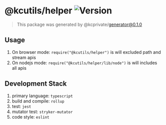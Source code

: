 # @kcutils/helper ![Version][pkg_version]

> This package was generated by @kcprivate/generator@0.1.0

## Usage

1. On browser mode: `require("@kcutils/helper")` is will excluded path and stream apis
2. On nodejs mode: `require("@kcutils/helper/lib/node")` is will includes all apis

## Development Stack

1. primary language: `typescript`
2. build and compile: `rollup`
3. test: `jest`
4. mutator test: `stryker-mutator`
5. code style: `eslint`

[pkg_version]: https://img.shields.io/github/package-json/v/kamontat/kcutils?filename=packages%2Futilities%2Fhelper%2Fpackage.json&style=flat-square
